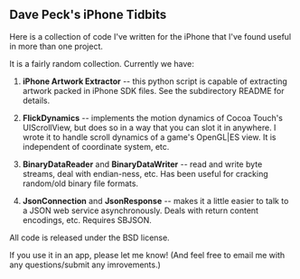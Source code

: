 Dave Peck's iPhone Tidbits
--------------------------

Here is a collection of code I've written for the iPhone that I've found useful in more than one project.

It is a fairly random collection. Currently we have:

1. **iPhone Artwork Extractor** -- this python script is capable of extracting artwork packed in iPhone SDK files. See the subdirectory README for details.

2. **FlickDynamics** -- implements the motion dynamics of Cocoa Touch's UIScrollView, but does so in a way that you can slot it in anywhere. I wrote it to handle scroll dynamics of a game's OpenGL|ES view. It is independent of coordinate system, etc.

3. **BinaryDataReader** and **BinaryDataWriter** -- read and write byte streams, deal with endian-ness, etc. Has been useful for cracking random/old binary file formats.

4. **JsonConnection** and **JsonResponse** -- makes it a little easier to talk to a JSON web service asynchronously. Deals with return content encodings, etc. Requires SBJSON.


All code is released under the BSD license.

If you use it in an app, please let me know! (And feel free to email me with any questions/submit any imrovements.)


